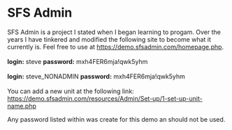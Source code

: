 # SFS Admin

SFS Admin is a project I stated when I began learning to progam. Over the years I have tinkered and modified the following site to become what it currently is.  Feel free to use at https://demo.sfsadmin.com/homepage.php. <br>
<br>
**login:** steve **password:** mxh4FER6mja!qwk5yhm <br>
<br>
**login:** steve_NONADMIN **password:** mxh4FER6mja!qwk5yhm <br>
<br>
You can add a new unit at the following link: https://demo.sfsadmin.com/resources/Admin/Set-up/1-set-up-unit-name.php


Any password listed within was create for this demo an should not be used. 
